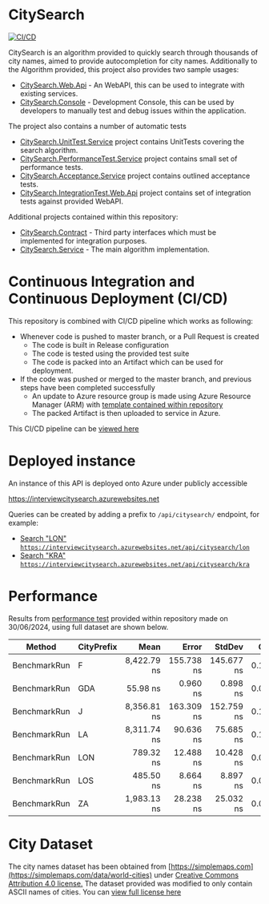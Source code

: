 # CitySearch
[![CI/CD](https://github.com/vakus/CitySearch/actions/workflows/dotnet.yml/badge.svg?branch=master)](https://github.com/vakus/CitySearch/actions/workflows/dotnet.yml)

CitySearch is an algorithm provided to quickly search through thousands of city names, aimed to provide autocompletion for city names.
Additionally to the Algorithm provided, this project also provides two sample usages:
- [CitySearch.Web.Api](CitySearch.Web.Api) - An WebAPI, this can be used to integrate with existing services.
- [CitySearch.Console](CitySearch.Console) - Development Console, this can be used by developers to manually test and debug issues within the application.

The project also contains a number of automatic tests
- [CitySearch.UnitTest.Service](CitySearch.UnitTest.Service) project contains UnitTests covering the search algorithm.
- [CitySearch.PerformanceTest.Service](CitySearch.PerformanceTest.Service) project contains small set of performance tests.
- [CitySearch.Acceptance.Service](CitySearch.Acceptance.Service) project contains outlined acceptance tests.
- [CitySearch.IntegrationTest.Web.Api](CitySearch.IntegrationTest.Web.Api) project contains set of integration tests against provided WebAPI.

Additional projects contained within this repository:
- [CitySearch.Contract](CitySearch.Contract) - Third party interfaces which must be implemented for integration purposes.
- [CitySearch.Service](CitySearch.Service) - The main algorithm implementation.

# Continuous Integration and Continuous Deployment (CI/CD)

This repository is combined with CI/CD pipeline which works as following:
- Whenever code is pushed to master branch, or a Pull Request is created
	- The code is built in Release configuration
	- The code is tested using the provided test suite
	- The code is packed into an Artifact which can be used for deployment.
- If the code was pushed or merged to the master branch, and previous steps have been completed successfully
	- An update to Azure resource group is made using Azure Resource Manager (ARM) with [template contained within repository](Azure/template.json)
	- The packed Artifact is then uploaded to service in Azure.

This CI/CD pipeline can be [viewed here](.github/workflows/dotnet.yml)

# Deployed instance

An instance of this API is deployed onto Azure under publicly accessible

https://interviewcitysearch.azurewebsites.net

Queries can be created by adding a prefix to `/api/citysearch/` endpoint, for example:

- [Search "LON" `https://interviewcitysearch.azurewebsites.net/api/citysearch/lon`](https://interviewcitysearch.azurewebsites.net/api/citysearch/lon)
- [Search "KRA" `https://interviewcitysearch.azurewebsites.net/api/citysearch/kra`](https://interviewcitysearch.azurewebsites.net/api/citysearch/kra)

# Performance

Results from [performance test](CitySearch.PerformanceTest.Service) provided within repository made on 30/06/2024, using full dataset are shown below.

| Method       | CityPrefix | Mean        | Error      | StdDev     | Gen0   | Allocated |
|------------- |----------- |------------:|-----------:|-----------:|-------:|----------:|
| BenchmarkRun | F          | 8,422.79 ns | 155.738 ns | 145.677 ns | 0.1373 |    7240 B |
| BenchmarkRun | GDA        |    55.98 ns |   0.960 ns |   0.898 ns | 0.0044 |     224 B |
| BenchmarkRun | J          | 8,356.81 ns | 163.309 ns | 152.759 ns | 0.1221 |    6400 B |
| BenchmarkRun | LA         | 8,311.74 ns |  90.636 ns |  75.685 ns | 0.1221 |    6768 B |
| BenchmarkRun | LON        |   789.32 ns |  12.488 ns |  10.428 ns | 0.0210 |    1096 B |
| BenchmarkRun | LOS        |   485.50 ns |   8.664 ns |   8.897 ns | 0.0134 |     704 B |
| BenchmarkRun | ZA         | 1,983.13 ns |  28.238 ns |  25.032 ns | 0.0458 |    2320 B |

# City Dataset

The city names dataset has been obtained from [https://simplemaps.com](https://simplemaps.com/data/world-cities)
under [Creative Commons Attribution 4.0 license.](https://creativecommons.org/licenses/by/4.0/)
The dataset provided was modified to only contain ASCII names of cities.
You can [view full license here](CityNames-license.txt)